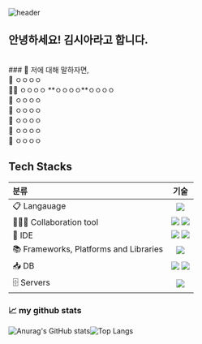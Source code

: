 ![header](https://capsule-render.vercel.app/api?type=slice&color=auto&height=300&section=header&text=Welcome%20to%20my%20github🍀&fontSize=40)
## 안녕하세요! 김시아라고 합니다.
<br>
 ###  🐇 저에 대해 말하자면, </br>
🌱 ㅇㅇㅇㅇ</br> 
👩‍💻 ㅇㅇㅇㅇ **ㅇㅇㅇㅇ**ㅇㅇㅇㅇ  </br> 
📑 ㅇㅇㅇㅇ </br>
🐾 ㅇㅇㅇㅇ </br>
🐾 ㅇㅇㅇㅇ </br>
🐾 ㅇㅇㅇㅇ </br>
🐾 ㅇㅇㅇㅇ</br>


<div></div>


## Tech Stacks
| 분류     | 기술  |                                                                
| :------- | :---: | 
| 📋 Langauage  | <img src="https://img.shields.io/badge/java-%23ED8B00.svg?style=for-the-badge&logo=openjdk&logoColor=white">  |
| 🧑‍🤝‍🧑 Collaboration tool | <img src="https://img.shields.io/badge/github-181717?style=for-the-badge&logo=github&logoColor=white"> <img src="https://img.shields.io/badge/git-F05032?style=for-the-badge&logo=git&logoColor=white"> |
| 🔨 IDE | <img src="https://img.shields.io/badge/Eclipse-FE7A16.svg?style=for-the-badge&logo=Eclipse&logoColor=white"> <img src="https://img.shields.io/badge/IntelliJIDEA-000000.svg?style=for-the-badge&logo=intellij-idea&logoColor=white"> <a href="https://github.com/GoldenPearls/androidprogramming">|
|📚 Frameworks, Platforms and Libraries |  <a href="https://github.com/GoldenPearls/SpringEx/tree/master"><img src="https://img.shields.io/badge/springBoot-%236DB33F.svg?style=for-the-badge&logo=springBoot&logoColor=white"></a>|
| 📥 DB | <img src="https://img.shields.io/badge/mysql-4479A1?style=for-the-badge&logo=mysql&logoColor=white"> <img src="https://img.shields.io/badge/Oracle-F80000?style=for-the-badge&logo=mariadb&logoColor=white"> | 
|🗄️ Servers | <img src="https://img.shields.io/badge/apache tomcat-F8DC75?style=for-the-badge&logo=apachetomcat&logoColor=white"> |

<div></div>

### 📈 my github stats 
<div style="display: flex;">
  <img src="https://github-readme-stats.vercel.app/api?username=thesiakim&show_icons=true&theme=cobalt" alt="Anurag's GitHub stats" 
       />
  <img src="https://github-readme-stats.vercel.app/api/top-langs/?username=thesiakim" alt="Top Langs" />
</div>



<!--
**kkum-yem/kkum-yem** is a ✨ _special_ ✨ repository because its `README.md` (this file) appears on your GitHub profile.

Here are some ideas to get you started:

- 🔭 I’m currently working on ...
- 🌱 I’m currently learning ...
- 👯 I’m looking to collaborate on ...
- 🤔 I’m looking for help with ...
- 💬 Ask me about ...
- 📫 How to reach me: ...
- 😄 Pronouns: ...
- ⚡ Fun fact: ...
-->


